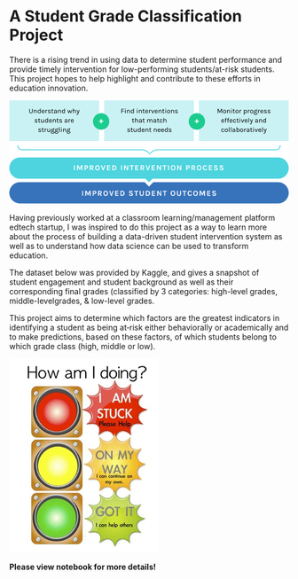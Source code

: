 # A Student Grade Classification Project

There is a rising trend in using data to determine student performance and provide timely intervention for low-performing students/at-risk students. This project hopes to help highlight and contribute to these efforts in education innovation.

![Student Intervention](https://github.com/jadexshao/Student_Data_Project/blob/master/student%20intervention%20graphic.png)

Having previously worked at a classroom learning/management platform edtech startup, I was inspired to do this project as a way to learn more about the process of building a data-driven student intervention system as well as to understand how data science can be used to transform education.

The dataset below was provided by Kaggle, and gives a snapshot of student engagement and student background as well as their corresponding final grades (classified by 3 categories: high-level grades, middle-levelgrades, & low-level grades.

This project aims to determine which factors are the greatest indicators in identifying a student as being at‐risk either behaviorally or academically and to make predictions, based on these factors, of which students belong to which grade class (high, middle or low).

![Stoplight Assessment](https://github.com/jadexshao/Student_Data_Project/blob/master/stoplight%20assessment.jpg)


**Please view notebook for more details!**
